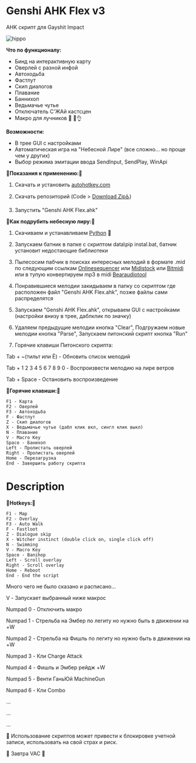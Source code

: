 # Genshi AHK Flex v3
AHK скрипт для Gayshit Impact

![hippo](https://media.giphy.com/media/YOpxW8r6f4nKXTKgdP/giphy.gif)



__Что по функционалу:__

- Бинд на интерактивную карту
- Оверлей с разной инфой
- Автоходьба
- Фастлут
- Скип диалогов
- Плавание
- Баннихоп
- Ведьмачье чутье
- Отключатель С'ЖАй кастсцен
- Макро для лучников 👬 🍆👌

__Возможности:__

- В трее GUI c настройками
- Автоматическая игра на "Небесной Лире" (все сложно... но проще чем у других)
- Выбор режима эмитации ввода SendInput, SendPlay, WinApi

:memo:__Показания к применению:__:memo:

1. Скачать и установить [autohotkey.com](https://www.autohotkey.com)

2. Скачать репозиторий (Code > [Download Zip:wheelchair:](https://github.com/Kramar1337/GenshinImpact-AHK-flex/archive/main.zip))

3. Запустить "Genshi AHK Flex.ahk"

🎵__Как подрубить небесную лиру:__🎵

1. Скачиваем и устанавливаем [Python](https://www.python.org/downloads/) 🐍

2. Запускаем батник в папке с скриптом data\pip instal.bat, батник установит недостающие библиотеки

3. Пылесосим пабчик в поисках интересных мелодий в формате .mid по следующим ссылкам [Onlinesequencer](https://onlinesequencer.net/sequences) или [Midistock](https://midistock.ru/) или [Bitmidi](https://bitmidi.com/) или в тупую конвертируем mp3 в midi [Bearaudiotool](https://www.bearaudiotool.com/ru/mp3-to-midi)

4. Понравившиеся мелодии закидываем в папку со скриптом где расположен файл "Genshi AHK Flex.ahk", позже файлы сами распределятся

5. Запускаем "Genshi AHK Flex.ahk", открываем GUI с настройками (настройки внизу в трее, даблклик по значку)

6. Удаляем предыдущие мелодии кнопка "Clear", Подгружаем новые мелодии кнопка "Parse", Запускаем питонский скрипт кнопка "Run"

7. Горячие клавиши Питонского скрипта: 

Tab + ~(тильт или Ё) - Обновить список мелодий

Tab + 1 2 3 4 5 6 7 8 9 0 - Воспроизвести мелодию на лире ветров

Tab + Space - Остановить воспроизведение

:musical_keyboard:__Горячие клавиши:__:musical_keyboard:
```
F1 - Карта
F2 - Оверлей
F3 - Автоходьба
F - Фастлут
Z - Скип диалогов
X - Ведьмачье чутье (дабл клик вкл, сингл клик выкл)
N - Плавание
V - Macro Key
Space - Банихоп
Left - Пролистать оверлей
Right - Пролистать оверлей
Home - Перезагрузка
End - Завершить работу скрипта
```


# Description
:musical_keyboard:__Hotkeys:__:musical_keyboard:
```
F1 - Map
F2 - Overlay
F3 - Auto Walk
F - Fastloot
Z - Dialogue skip
X - Witcher instinct (double click on, single click off)
N - Swimming
V - Macro Key
Space - Banihop
Left - Scroll overlay
Right - Scroll overlay
Home - Reboot
End - End the script
```

Много чего не было сказано и расписано...

V - Запускает выбранный ниже макрос

Numpad 0 - Отключить макро

Numpad 1 - Стрельба на Эмбер по легиту но нужно быть в движении на +W

Numpad 2 - Стрельба на Фишль по легиту но нужно быть в движении на +W

Numpad 3 - Кли Charge Attack

Numpad 4 - Фишль и Эмбер рейдж +W

Numpad 5 - Венти ГаньЮй MachineGun

Numpad 6 - Кли Сombo

...

...

...

🙏 Использование скриптов может привести к блокировке учетной записи, использовать на свой страх и риск.

🙈 Завтра VAC 🙉


